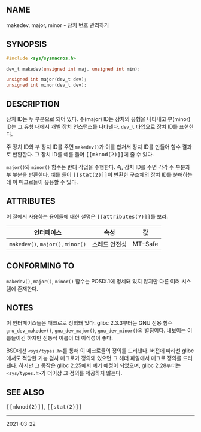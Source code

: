 ## NAME

makedev, major, minor - 장치 번호 관리하기

## SYNOPSIS

```c
#include <sys/sysmacros.h>

dev_t makedev(unsigned int maj, unsigned int min);

unsigned int major(dev_t dev);
unsigned int minor(dev_t dev);
```

## DESCRIPTION

장치 ID는 두 부분으로 되어 있다. 주(major) ID는 장치의 유형을 나타내고 부(minor) ID는 그 유형 내에서 개별 장치 인스턴스를 나타낸다. `dev_t` 타입으로 장치 ID를 표현한다.

주 장치 ID와 부 장치 ID를 주면 `makedev()`가 이를 합쳐서 장치 ID를 만들어 함수 결과로 반환한다. 그 장치 ID를 예를 들어 <tt>[[mknod(2)]]</tt>에 줄 수 있다.

`major()`와 `minor()` 함수는 반대 작업을 수행한다. 즉, 장치 ID를 주면 각각 주 부분과 부 부분을 반환한다. 예를 들어 <tt>[[stat(2)]]</tt>이 반환한 구조체의 장치 ID를 분해하는 데 이 매크로들이 유용할 수 있다.

## ATTRIBUTES

이 절에서 사용하는 용어들에 대한 설명은 <tt>[[attributes(7)]]</tt>를 보라.

| 인터페이스 | 속성 | 값 |
| --- | --- | --- |
| `makedev()`, `major()`, `minor()` | 스레드 안전성 | MT-Safe |

## CONFORMING TO

`makedev()`, `major()`, `minor()` 함수는 POSIX.1에 명세돼 있지 않지만 다른 여러 시스템에 존재한다.

## NOTES

이 인터페이스들은 매크로로 정의돼 있다. glibc 2.3.3부터는 GNU 전용 함수 `gnu_dev_makedev()`, `gnu_dev_major()`, `gnu_dev_minor()`의 별칭이다. 내보이는 이름들이긴 하지만 전통적 이름이 더 이식성이 좋다.

BSD에선 `<sys/types.h>`를 통해 이 매크로들의 정의를 드러낸다. 버전에 따라선 glibc에서도 적당한 기능 검사 매크로가 정의돼 있으면 그 헤더 파일에서 매크로 정의를 드러낸다. 하지만 그 동작은 glibc 2.25에서 폐기 예정이 되었으며, glibc 2.28부터는 `<sys/types.h>`가 더이상 그 정의를 제공하지 않는다.

## SEE ALSO

<tt>[[mknod(2)]]</tt>, <tt>[[stat(2)]]</tt>

----

2021-03-22
